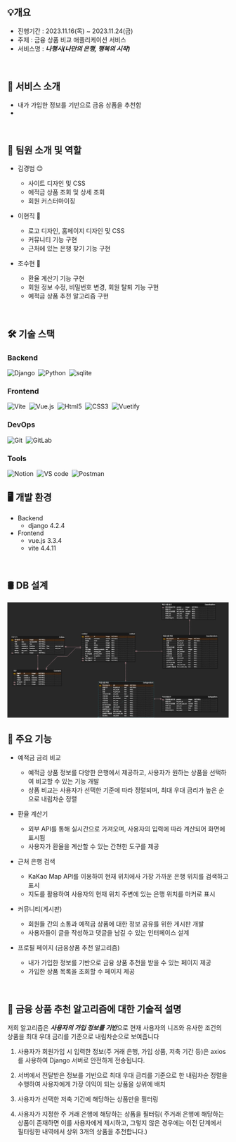 ## 💡개요

- 진행기간 : 2023.11.16(목) ~ 2023.11.24(금)
- 주제 : 금융 상품 비교 애플리케이션 서비스
- 서비스명 : ***나행시(나만의 은행, 행복의 시작)***
<br>

## 📝 서비스 소개
- 내가 가입한 정보를 기반으로 금융 상품을 추천함
- 
<br>

## 👨 팀원 소개 및 역할

- 김경범 😊
  - 사이트 디자인 및 CSS
  - 에적금 상품 조회 및 상세 조회
  - 회원 커스터마이징

- 이현직 🙂
  - 로고 디자인, 홈페이지 디자인 및 CSS
  - 커뮤니티 기능 구현
  - 근처에 있는 은행 찾기 기능 구현

- 조수현 🤗
  - 환율 계산기 기능 구현
  - 회원 정보 수정, 비밀번호 변경, 회원 탈퇴 기능 구현
  - 예적금 상품 추천 알고리즘 구현
<br>

## 🛠️ 기술 스택

### Backend
![Django](https://img.shields.io/badge/Django-092E20.svg?style=for-the-badge&logo=django&logoColor=white)&nbsp;
![Python](https://img.shields.io/badge/Python-3776AB.svg?style=for-the-badge&logo=python&logoColor=white)&nbsp;
![sqlite](https://img.shields.io/badge/SQLite-003B57?style=for-the-badge&logo=nodedotjs&logoColor=white)&nbsp;


### Frontend
![Vite](https://img.shields.io/badge/vite-646CFF?style=for-the-badge&logo=vite&logoColor=white)&nbsp;
![Vue.js](https://img.shields.io/badge/vue.js-4FC08D?style=for-the-badge&logo=vuedotjs&logoColor=white)&nbsp;
![Html5](https://img.shields.io/badge/html5-%23E34F26.svg?style=for-the-badge&logo=html5&logoColor=white)&nbsp;
![CSS3](https://img.shields.io/badge/css3-%231572B6.svg?style=for-the-badge&logo=css3&logoColor=white)&nbsp;
![Vuetify](https://img.shields.io/badge/Vuetify-1867C0?style=for-the-badge&logo=vuetify&logoColor=white)&nbsp;


### DevOps
![Git](https://img.shields.io/badge/Git-F05032?style=for-the-badge&logo=git&logoColor=white)&nbsp;
![GitLab](https://img.shields.io/badge/GitLab-FC6D26?style=for-the-badge&logo=gitlab&logoColor=white)&nbsp;


### Tools
![Notion](https://img.shields.io/badge/Notion-000000?style=for-the-badge&logo=Notion&logoColor=white)&nbsp;
![VS code](https://img.shields.io/badge/Visual%20Studio%20Code-007ACC?style=for-the-badge&logo=visualstudiocode&logoColor=white)&nbsp;
![Postman](https://img.shields.io/badge/Postman-FF6C37?style=for-the-badge&logo=postman&logoColor=white)&nbsp;
<br>

## 🖥️ 개발 환경

- Backend
  - django 4.2.4
- Frontend
  - vue.js 3.3.4
  - vite 4.4.11
<br>


## 🛢️ DB 설계
![Alt text](image.png)
<br>


## 💪 주요 기능

- 예적금 금리 비교
  - 예적금 상품 정보를 다양한 은행에서 제공하고, 사용자가 원하는 상품을 선택하여 비교할 수 있는 기능 개발
  - 상품 비교는 사용자가 선택한 기준에 따라 정렬되며, 최대 우대 금리가 높은 순으로 내림차순 정렬


- 환율 계산기
  - 외부 API를 통해 실시간으로 가져오며, 사용자의 입력에 따라 계산되어 화면에 표시됨
  - 사용자가 환율을 계산할 수 있는 간쳔한 도구를 제공


- 근처 은행 검색
  - KaKao Map API를 이용하여 현재 위치에사 가장 가까운 은행 위치를 검색하고 표시
  - 지도를 활용하여 사용자의 현재 위치 주변에 있는 은행 위치를 마커로 표시


- 커뮤니티(게시판)
  - 회원들 간의 소통과 예적금 상품에 대한 정보 공유를 위한 게시판 개발
  - 사용자들이 글을 작성하고 댓글을 남길 수 있는 인터페이스 설계


- 프로필 페이지 (금융상품 추천 알고리즘)
  - 내가 가입한 정보를 기반으로 금융 상품 추천을 받을 수 있는 페이지 제공
  - 가입한 상품 목록을 조회할 수 페이지 제공
<br>


## 🎁 금융 상품 추천 알고리즘에 대한 기술적 설명

저희 알고리즘은 ***사용자의 가입 정보를 기반***으로 현재 사용자의 니즈와 유사한 조건의 상품을 최대 우대 금리를 기준으로 내림차순으로 보여줍니다

1. 사용자가 회원가입 시 입력한 정보(주 거래 은행, 가입 상품, 저축 기간 등)은 axios를 사용하여 Django 서버로 안전하게 전송됩니다.

2.  서버에서 전달받은 정보를 기반으로 최대 우대 금리를 기준으로 한 내림차순 정렬을 수행하여 사용자에게 가장 이익이 되는 상품을 상위에 배치
   
3.  사용자가 선택한 저축 기간에 해당하는 상품만을 필터링

4. 사용자가 지정한 주 거래 은행에 해당하는 상품을 필터링( 주거래 은행에 해당하는 상품이 존재하면 이를 사용자에게 제시하고, 그렇지 않은 경우에는 이전 단계에서 필터링한 내역에서 상위 3개의 상품을 추천합니다.)


